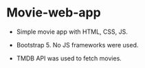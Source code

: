 # Movie-web-app

- Simple movie app with HTML, CSS, JS. 

- Bootstrap 5. No JS frameworks were used.  

- TMDB API was used to fetch movies.

